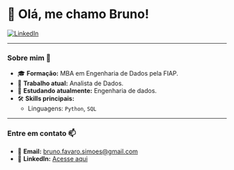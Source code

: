 # 🌟 Olá, me chamo Bruno! 

[![LinkedIn](https://img.shields.io/badge/LinkedIn-blue?logo=linkedin&logoColor=white&style=flat-square)]([https://www.linkedin.com/in/seu-perfil](https://www.linkedin.com/in/brunofavarosimoes/)) 

---

### Sobre mim 👋

- 🎓 **Formação:** MBA em Engenharia de Dados pela FIAP.
- 💼 **Trabalho atual:** Analista de Dados.
- 🌱 **Estudando atualmente:** Engenharia de dados.
- 🛠️ **Skills principais:** 
  - Linguagens: `Python`, `SQL`

---

### Entre em contato 📫

- 📧 **Email:** [bruno.favaro.simoes@gmail.com](mailto:bruno.favaro.simoes@gmail.com)
- 💬 **LinkedIn:** [Acesse aqui](https://www.linkedin.com/in/brunofavarosimoes/)
